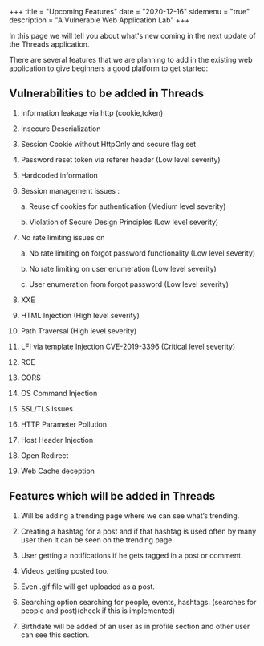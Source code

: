+++
title = "Upcoming Features"
date = "2020-12-16"
sidemenu = "true"
description = "A Vulnerable Web Application Lab"
+++

 In this  page  we will tell you about  what's new  coming in the next update of the Threads application.

 There are several features that we are planning to add in the existing web application to give beginners a good platform to get started:

## Vulnerabilities to be added in Threads

1. Information leakage via http (cookie,token)

2. Insecure Deserialization 

3. Session Cookie without HttpOnly and secure flag set

4. Password reset token via referer header (Low level severity)

5. Hardcoded information 

6. Session management issues :

   a. Reuse of cookies for authentication (Medium level severity)

   b. Violation of Secure Design Principles (Low level severity)

7. No rate limiting issues on

   a. No rate limiting on forgot password functionality (Low level severity)

   b. No rate limiting on user enumeration (Low level severity)

   c. User enumeration from  forgot password (Low level severity)

8. XXE

9. HTML Injection (High level severity)

10. Path Traversal (High level severity)

11. LFI via template Injection CVE-2019-3396 (Critical level severity)

12. RCE

13. CORS

14. OS Command Injection

15. SSL/TLS Issues

16. HTTP Parameter Pollution

17. Host Header Injection

18. Open Redirect

19. Web Cache deception

## Features which will be added in Threads

1. Will be adding  a trending page where we can see what’s trending.

2. Creating a hashtag for a post and if that hashtag is used often by many user then it can be seen on the trending page.
 
3. User getting a notifications if he gets tagged in a post or comment.

4. Videos getting  posted too.

5. Even .gif file will get uploaded as a post.

6. Searching option searching for  people, events, hashtags. (searches for people and post)(check if this is implemented)

7. Birthdate will be added  of an user as in profile section and other user can see this section.






